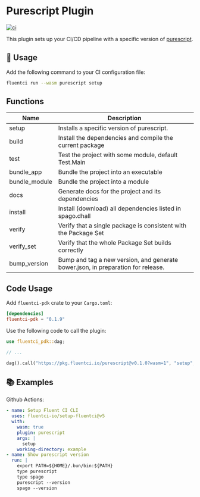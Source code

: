 # Purescript Plugin

[![ci](https://github.com/fluentci-io/purescript-plugin/actions/workflows/ci.yml/badge.svg)](https://github.com/fluentci-io/purescript-plugin/actions/workflows/ci.yml)

This plugin sets up your CI/CD pipeline with a specific version of [purescript](https://www.purescript.org/).

## 🚀 Usage

Add the following command to your CI configuration file:

```bash
fluentci run --wasm purescript setup
```

## Functions

| Name          | Description                                                       |
| ------------- | ----------------------------------------------------------------- |
| setup         | Installs a specific version of purescript.                             |
| build         | Install the dependencies and compile the current package |
| test          | Test the project with some module, default Test.Main |
| bundle_app    | Bundle the project into an executable |
| bundle_module | Bundle the project into a module |
| docs          | Generate docs for the project and its dependencies |
| install       | Install (download) all dependencies listed in spago.dhall |
| verify        | Verify that a single package is consistent with the Package Set |
| verify_set   | Verify that the whole Package Set builds correctly |
| bump_version |  Bump and tag a new version, and generate bower.json, in preparation for release. |

## Code Usage

Add `fluentci-pdk` crate to your `Cargo.toml`:

```toml
[dependencies]
fluentci-pdk = "0.1.9"
```

Use the following code to call the plugin:

```rust
use fluentci_pdk::dag;

// ...

dag().call("https://pkg.fluentci.io/purescript@v0.1.0?wasm=1", "setup", vec!["latest"])?;
```

## 📚 Examples

Github Actions:

```yaml
- name: Setup Fluent CI CLI
  uses: fluentci-io/setup-fluentci@v5
  with:
    wasm: true
    plugin: purescript
    args: |
      setup
    working-directory: example
- name: Show purescript version
  run: |
    export PATH=${HOME}/.bun/bin:${PATH}
    type purescript
    type spago
    purescript --version
    spago --version
```
